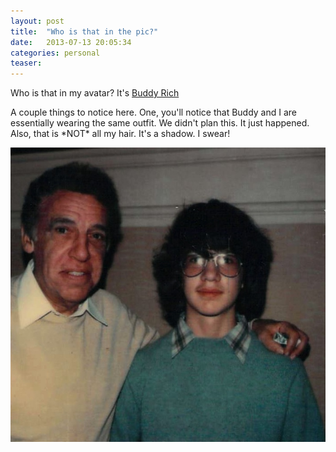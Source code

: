 ```yaml
---
layout: post
title:  "Who is that in the pic?"
date:   2013-07-13 20:05:34
categories: personal
teaser: 
---
```

<div class="row"> 
    <div class="col-sm-6">
        <p>
        Who is that in my avatar? It's <a href="http://en.wikipedia.org/wiki/Buddy_Rich">Buddy Rich</a>
        </p>
        <p>
        A couple things to notice here. One, you'll notice that Buddy and I are essentially wearing the same outfit. We didn't plan this. It just happened. Also, that is *NOT* all my hair. It's a shadow. I swear!
        </p>
    </div>
    <div class="col-sm-6">
        <img class="img-responsive" src="/images/buddy_me.jpeg"/>
    </div>
</div>
